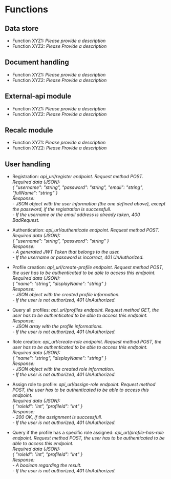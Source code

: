 # Functions

## Data store
- Function XYZ1: _Please provide a description_
- Function XYZ2: _Please Provide a description_


## Document handling
- Function XYZ1: _Please provide a description_
- Function XYZ2: _Please Provide a description_


## External-api module
- Function XYZ1: _Please provide a description_
- Function XYZ2: _Please Provide a description_


## Recalc module
- Function XYZ1: _Please provide a description_
- Function XYZ2: _Please Provide a description_


## User handling
- Registration: _api_url/register endpoint. Request method POST. <br>Required data (JSON): <br>{ "username": "string", "password": "string", "email": "string", "fullName": "string" }<br>Response: <br>- JSON object with the user information (the one defined above), except the password, if the registration is successfull.<br>- If the username or the email address is already taken, 400 BadRequest._

- Authentication: _api_url/authenticate endpoint. Request method POST. <br>Required data (JSON): <br>{ "username": "string", "password": "string" }<br>Response: <br>- A generated JWT Token that belongs to the user.<br>- If the username or password is incorrect, 401 UnAuthorized._

- Profile creation: _api_url/create-profile endpoint. Request method POST, the user has to be authenticated to be able to access this endpoint. <br>Required data (JSON): <br>{ "name": "string", "displayName": "string" }<br>Response: <br>- JSON object with the created profile information.<br>- If the user is not authorized, 401 UnAuthorized._

- Query all profiles: _api_url/profiles endpoint. Request method GET, the user has to be authenticated to be able to access this endpoint. <br>Response: <br>- JSON array with the profile informations.<br>- If the user is not authorized, 401 UnAuthorized._

- Role creation: _api_url/create-role endpoint. Request method POST, the user has to be authenticated to be able to access this endpoint. <br>Required data (JSON): <br>{ "name": "string", "displayName": "string" }<br>Response: <br>- JSON object with the created role information.<br>- If the user is not authorized, 401 UnAuthorized._

- Assign role to profile: _api_url/assign-role endpoint. Request method POST, the user has to be authenticated to be able to access this endpoint. <br>Required data (JSON): <br>{ "roleId": "int", "profileId": "int" }<br>Response: <br>- 200 OK, if the assignment is successfull.<br>- If the user is not authorized, 401 UnAuthorized._

- Query if the profile has a specific role assigned: _api_url/profile-has-role endpoint. Request method POST, the user has to be authenticated to be able to access this endpoint. <br>Required data (JSON): <br>{ "roleId": "int", "profileId": "int" }<br>Response: <br>- A boolean regarding the result.<br>- If the user is not authorized, 401 UnAuthorized._
